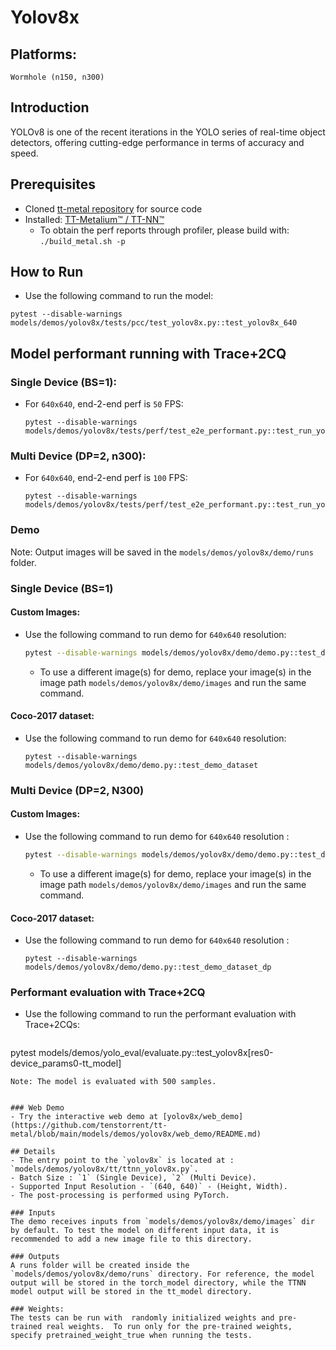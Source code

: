 # Yolov8x

## Platforms:
    Wormhole (n150, n300)

## Introduction
YOLOv8 is one of the recent iterations in the YOLO series of real-time object detectors, offering cutting-edge performance in terms of accuracy and speed.

## Prerequisites
- Cloned [tt-metal repository](https://github.com/tenstorrent/tt-metal) for source code
- Installed: [TT-Metalium™ / TT-NN™](https://github.com/tenstorrent/tt-metal/blob/main/INSTALLING.md)
  - To obtain the perf reports through profiler, please build with: `./build_metal.sh -p`

## How to Run
- Use the following command to run the model:
```
pytest --disable-warnings models/demos/yolov8x/tests/pcc/test_yolov8x.py::test_yolov8x_640
```

## Model performant running with Trace+2CQ
### Single Device (BS=1):
- For `640x640`, end-2-end perf is `50` FPS:
  ```
  pytest --disable-warnings models/demos/yolov8x/tests/perf/test_e2e_performant.py::test_run_yolov8x_performant
  ```

### Multi Device (DP=2, n300):
- For `640x640`, end-2-end perf is `100` FPS:
  ```
  pytest --disable-warnings models/demos/yolov8x/tests/perf/test_e2e_performant.py::test_run_yolov8x_performant_dp
  ```

### Demo
Note: Output images will be saved in the `models/demos/yolov8x/demo/runs` folder.

### Single Device (BS=1)
#### Custom Images:
- Use the following command to run demo for `640x640` resolution:
  ```bash
  pytest --disable-warnings models/demos/yolov8x/demo/demo.py::test_demo
  ```
  - To use a different image(s) for demo, replace your image(s) in the image path `models/demos/yolov8x/demo/images` and run the same command.

#### Coco-2017 dataset:
- Use the following command to run demo for `640x640` resolution:
  ```
  pytest --disable-warnings models/demos/yolov8x/demo/demo.py::test_demo_dataset
  ```

### Multi Device (DP=2, N300)
#### Custom Images:
- Use the following command to run demo for `640x640` resolution :
  ```bash
  pytest --disable-warnings models/demos/yolov8x/demo/demo.py::test_demo_dp
  ```
  - To use a different image(s) for demo, replace your image(s) in the image path `models/demos/yolov8x/demo/images` and run the same command.

#### Coco-2017 dataset:
- Use the following command to run demo for `640x640` resolution :
  ```
  pytest --disable-warnings models/demos/yolov8x/demo/demo.py::test_demo_dataset_dp
  ```

### Performant evaluation with Trace+2CQ
- Use the following command to run the performant evaluation with Trace+2CQs:

  ```
 pytest models/demos/yolo_eval/evaluate.py::test_yolov8x[res0-device_params0-tt_model]
  ```
Note: The model is evaluated with 500 samples.


### Web Demo
- Try the interactive web demo at [yolov8x/web_demo](https://github.com/tenstorrent/tt-metal/blob/main/models/demos/yolov8x/web_demo/README.md)

## Details
- The entry point to the `yolov8x` is located at : `models/demos/yolov8x/tt/ttnn_yolov8x.py`.
- Batch Size : `1` (Single Device), `2` (Multi Device).
- Supported Input Resolution - `(640, 640)` - (Height, Width).
- The post-processing is performed using PyTorch.

### Inputs
The demo receives inputs from `models/demos/yolov8x/demo/images` dir by default. To test the model on different input data, it is recommended to add a new image file to this directory.

### Outputs
A runs folder will be created inside the `models/demos/yolov8x/demo/runs` directory. For reference, the model output will be stored in the torch_model directory, while the TTNN model output will be stored in the tt_model directory.

### Weights:
The tests can be run with  randomly initialized weights and pre-trained real weights.  To run only for the pre-trained weights, specify pretrained_weight_true when running the tests.
